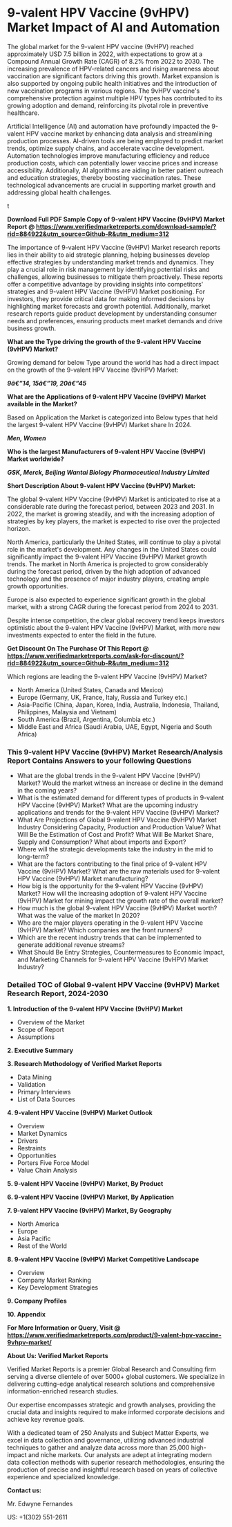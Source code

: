 <meta name="title" content="Global 9-valent HPV Vaccine (9vHPV) Market Impact of AI and Automation"><meta name="description" content="The global market for the 9-valent HPV vaccine (9vHPV) reached approximately USD 7.5 billion in 2022, with expectations to grow at a Compound Annual Growth Rate (CAGR)"><meta name="title" content="9-valent HPV Vaccine (9vHPV) Market Size, Share, Scope, Trends, Growth, Opportunities, Analysis, Forecast"><h1>9-valent HPV Vaccine (9vHPV) Market Impact of AI and Automation</h1><p>The global market for the 9-valent HPV vaccine (9vHPV) reached approximately USD 7.5 billion in 2022, with expectations to grow at a Compound Annual Growth Rate (CAGR) of 8.2% from 2022 to 2030. The increasing prevalence of HPV-related cancers and rising awareness about vaccination are significant factors driving this growth. Market expansion is also supported by ongoing public health initiatives and the introduction of new vaccination programs in various regions. The 9vHPV vaccine's comprehensive protection against multiple HPV types has contributed to its growing adoption and demand, reinforcing its pivotal role in preventive healthcare.</p><p>Artificial Intelligence (AI) and automation have profoundly impacted the 9-valent HPV vaccine market by enhancing data analysis and streamlining production processes. AI-driven tools are being employed to predict market trends, optimize supply chains, and accelerate vaccine development. Automation technologies improve manufacturing efficiency and reduce production costs, which can potentially lower vaccine prices and increase accessibility. Additionally, AI algorithms are aiding in better patient outreach and education strategies, thereby boosting vaccination rates. These technological advancements are crucial in supporting market growth and addressing global health challenges.</p>t</p><p id="" class=""><strong>Download Full PDF Sample Copy of 9-valent HPV Vaccine (9vHPV) Market Report @ <a href="https://www.verifiedmarketreports.com/download-sample/?rid=884922&utm_source=Github-R&utm_medium=312" target="_blank">https://www.verifiedmarketreports.com/download-sample/?rid=884922&utm_source=Github-R&utm_medium=312</a></strong></p><p>The importance of&nbsp;9-valent HPV Vaccine (9vHPV) Market research reports lies in their ability to aid strategic planning, helping businesses develop effective strategies by understanding market trends and dynamics. They play a crucial role in risk management by identifying potential risks and challenges, allowing businesses to mitigate them proactively. These reports offer a competitive advantage by providing insights into competitors' strategies and 9-valent HPV Vaccine (9vHPV) Market positioning. For investors, they provide critical data for making informed decisions by highlighting market forecasts and growth potential. Additionally, market research reports guide product development by understanding consumer needs and preferences, ensuring products meet market demands and drive business growth.</p><p><strong>What are the&nbsp;Type driving the growth of the 9-valent HPV Vaccine (9vHPV) Market?</strong></p><p id="" class="">Growing demand for below Type around the world has had a direct impact on the growth of the 9-valent HPV Vaccine (9vHPV) Market:</p><em><strong>9â€”14, 15â€”19, 20â€”45</strong></em></p><strong>What are the&nbsp;Applications&nbsp;of 9-valent HPV Vaccine (9vHPV) Market available in the Market?</strong></p><p id="" class="">Based on Application the Market is categorized into Below types that held the largest 9-valent HPV Vaccine (9vHPV) Market share In 2024.</p><em><strong>Men, Women</strong></em></p><strong>Who is the largest Manufacturers of 9-valent HPV Vaccine (9vHPV) Market worldwide?</strong></p><p><em><strong>GSK, Merck, Beijing Wantai Biology Pharmaceutical Industry Limited</strong></em></p><p id="" class=""><strong>Short Description About 9-valent HPV Vaccine (9vHPV) Market:</strong></p><p>The global 9-valent HPV Vaccine (9vHPV) Market is anticipated to rise at a considerable rate during the forecast period, between 2023 and 2031. In 2022, the market is growing steadily, and with the increasing adoption of strategies by key players, the market is expected to rise over the projected horizon.</p><p>North America, particularly the United States, will continue to play a pivotal role in the market's development. Any changes in the United States could significantly impact the 9-valent HPV Vaccine (9vHPV) Market growth trends. The market in North America is projected to grow considerably during the forecast period, driven by the high adoption of advanced technology and the presence of major industry players, creating ample growth opportunities.</p><p>Europe is also expected to experience significant growth in the global market, with a strong CAGR during the forecast period from 2024 to 2031.</p><p>Despite intense competition, the clear global recovery trend keeps investors optimistic about the 9-valent HPV Vaccine (9vHPV) Market, with more new investments expected to enter the field in the future.</p><p id="" class=""><strong>Get Discount On The Purchase Of This Report @ <a href="https://www.verifiedmarketreports.com/ask-for-discount/?rid=884922&utm_source=Github-R&utm_medium=312" target="_blank">https://www.verifiedmarketreports.com/ask-for-discount/?rid=884922&utm_source=Github-R&utm_medium=312</a></strong></p>Which regions are leading the 9-valent HPV Vaccine (9vHPV) Market?</p><ul><li>North America (United States, Canada and Mexico)</li><li>Europe (Germany, UK, France, Italy, Russia and Turkey etc.)</li><li>Asia-Pacific (China, Japan, Korea, India, Australia, Indonesia, Thailand, Philippines, Malaysia and Vietnam)</li><li>South America (Brazil, Argentina, Columbia etc.)</li><li>Middle East and Africa (Saudi Arabia, UAE, Egypt, Nigeria and South Africa)</li></ul><h3 id="" class="">This 9-valent HPV Vaccine (9vHPV) Market Research/Analysis Report Contains Answers to your following Questions</h3><ul><li>What are the global trends in the 9-valent HPV Vaccine (9vHPV) Market? Would the market witness an increase or decline in the demand in the coming years?</li><li>What is the estimated demand for different types of products in 9-valent HPV Vaccine (9vHPV) Market? What are the upcoming industry applications and trends for the 9-valent HPV Vaccine (9vHPV) Market?</li><li>What Are Projections of Global 9-valent HPV Vaccine (9vHPV) Market Industry Considering Capacity, Production and Production Value? What Will Be the Estimation of Cost and Profit? What Will Be Market Share, Supply and Consumption? What about imports and Export?</li><li>Where will the strategic developments take the industry in the mid to long-term?</li><li>What are the factors contributing to the final price of 9-valent HPV Vaccine (9vHPV) Market? What are the raw materials used for 9-valent HPV Vaccine (9vHPV) Market manufacturing?</li><li>How big is the opportunity for the 9-valent HPV Vaccine (9vHPV) Market? How will the increasing adoption of 9-valent HPV Vaccine (9vHPV) Market for mining impact the growth rate of the overall market?</li><li>How much is the global 9-valent HPV Vaccine (9vHPV) Market worth? What was the value of the market In 2020?</li><li>Who are the major players operating in the 9-valent HPV Vaccine (9vHPV) Market? Which companies are the front runners?</li><li>Which are the recent industry trends that can be implemented to generate additional revenue streams?</li><li>What Should Be Entry Strategies, Countermeasures to Economic Impact, and Marketing Channels for 9-valent HPV Vaccine (9vHPV) Market Industry?</li></ul><h3 id="" class="">Detailed TOC of Global 9-valent HPV Vaccine (9vHPV) Market Research Report, 2024-2030</h3><p id="" class=""><strong>1. Introduction of the 9-valent HPV Vaccine (9vHPV) Market</strong></p><ul><li>Overview of the Market</li><li>Scope of Report</li><li>Assumptions</li></ul><p id="" class=""><strong>2. Executive Summary</strong></p><p id="" class=""><strong>3. Research Methodology of Verified Market Reports</strong></p><ul><li>Data Mining</li><li>Validation</li><li>Primary Interviews</li><li>List of Data Sources</li></ul><p id="" class=""><strong>4. 9-valent HPV Vaccine (9vHPV) Market Outlook</strong></p><ul><li>Overview</li><li>Market Dynamics</li><li>Drivers</li><li>Restraints</li><li>Opportunities</li><li>Porters Five Force Model</li><li>Value Chain Analysis</li></ul><p id="" class=""><strong>5. 9-valent HPV Vaccine (9vHPV) Market, By Product</strong></p><p id="" class=""><strong>6. 9-valent HPV Vaccine (9vHPV) Market, By Application</strong></p><p id="" class=""><strong>7. 9-valent HPV Vaccine (9vHPV) Market, By Geography</strong></p><ul><li>North America</li><li>Europe</li><li>Asia Pacific</li><li>Rest of the World</li></ul><p id="" class=""><strong>8. 9-valent HPV Vaccine (9vHPV) Market Competitive Landscape</strong></p><ul><li>Overview</li><li>Company Market Ranking</li><li>Key Development Strategies</li></ul><p id="" class=""><strong>9. Company Profiles</strong></p><p id="" class=""><strong>10. Appendix</strong></p><p id="" class=""><strong>For More Information or Query, Visit @ <a href="https://www.verifiedmarketreports.com/product/9-valent-hpv-vaccine-9vhpv-market/" target="_blank">https://www.verifiedmarketreports.com/product/9-valent-hpv-vaccine-9vhpv-market/</a></strong></p><p id="" class=""><strong>About Us: Verified Market Reports</strong></p><p id="" class="">Verified Market Reports is a premier Global Research and Consulting firm serving a diverse clientele of over 5000+ global customers. We specialize in delivering cutting-edge analytical research solutions and comprehensive information-enriched research studies.</p><p id="" class="">Our expertise encompasses strategic and growth analyses, providing the crucial data and insights required to make informed corporate decisions and achieve key revenue goals.</p><p id="" class="">With a dedicated team of 250 Analysts and Subject Matter Experts, we excel in data collection and governance, utilizing advanced industrial techniques to gather and analyze data across more than 25,000 high-impact and niche markets. Our analysts are adept at integrating modern data collection methods with superior research methodologies, ensuring the production of precise and insightful research based on years of collective experience and specialized knowledge.</p><p id="" class=""><strong>Contact us:</strong></p><p id="" class="">Mr. Edwyne Fernandes</p><p id="" class="">US: +1(302) 551-2611</p>